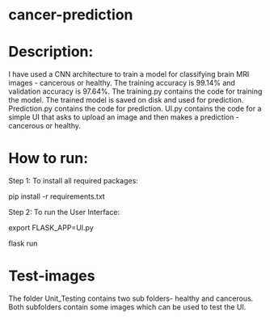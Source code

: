 # cancer-prediction

# Description:
I have used a CNN architecture to train a model for classifying brain MRI images - cancerous or healthy. The training accuracy is 99.14% and validation accuracy is 97.64%. The training.py contains the code for training the model. The trained model is saved on disk and used for prediction. Prediction.py contains the code for prediction. UI.py contains the code for a simple UI that asks to upload an image and then makes a prediction - cancerous or healthy.


# How to run:

Step 1: To install all required packages:

pip install -r requirements.txt

Step 2: To run the User Interface:

export FLASK_APP=UI.py

flask run

# Test-images
The folder Unit_Testing contains two sub folders- healthy and cancerous. Both subfolders contain some images which can be used to test the UI.
